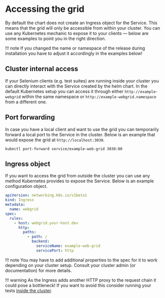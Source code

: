 # Accessing the grid

By default the chart does not create an Ingress object for the Service. This means that the grid will only be accessible from within your cluster. You can use any Kubernetes mechanic to expose it to your clients — below are some examples to point you in the right direction.

!!! note
    If you changed the name or namespace of the release during installation you have to adjust it accordingly in the examples below!

## Cluster internal access

If your Selenium clients (e.g. test suites) are running inside your cluster you can directly interact with the Service created by the helm chart. In the default Kubernetes setup you can access it through either `http://example-webgrid` within the same namespace or `http://example-webgrid.namespace` from a different one.

## Port forwarding

In case you have a local client and want to use the grid you can temporarily forward a local port to the Service in the cluster. Below is an example that would expose the grid at `http://localhost:3030`.

```
kubectl port-forward service/example-web-grid 3030:80
```

## Ingress object

If you want to access the grid from outside the cluster you can use any method Kubernetes provides to expose the Service. Below is an example configuration object.

```yaml
apiVersion: networking.k8s.io/v1beta1
kind: Ingress
metadata:
  name: webgrid
spec:
  rules:
    - host: webgrid.your-host.dev
      http:
        paths:
          - path: /
            backend:
              serviceName: example-web-grid
              servicePort: http
```

!!! note
    You may have to add additional properties to the spec for it to work depending on your cluster setup. Consult your cluster admin (or documentation) for more details.

!!! warning
    As the Ingress adds another HTTP proxy to the request chain it could pose a bottleneck! If you want to avoid this consider running your tests [inside the cluster](#cluster-internal-access).
